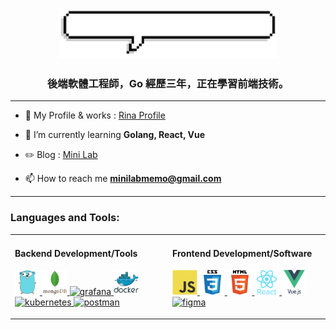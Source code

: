 <h3 align="center">
 <img
      src="https://github.com/minilabmemo/minilabmemo/blob/main/pixel-speech-bubble.gif"
      alt="hi" width="350" height="80" />
      </h3>

<h3 align="center">後端軟體工程師，Go 經歷三年，正在學習前端技術。</h3>

<hr>

- 👋 My Profile & works : <a href="https://minilabmemo.github.io/rina-profile/#/" target="_blank"> Rina Profile </a> <br>

- 🌟 I’m currently learning **Golang, React, Vue**
  
- ✏️ Blog : <a href="https://minilabmemo.github.io/" target="_blank"> Mini Lab </a> <br>

- 📫 How to reach me **minilabmemo@gmail.com**
<hr>

<h3 align="left">Languages and Tools:</h3>

<table style="width: 100%;border-collapse: collapse;text-align: center;">
  <tr >
    <td style="width: 50%;">
      <h4 align="left">Backend Development/Tools</h4>
      <p align="left">
        <a href="https://golang.org" target="_blank">
          <img src="https://raw.githubusercontent.com/devicons/devicon/master/icons/go/go-original.svg" alt="go" width="40" height="40" />
        </a>
        <a href="https://www.mongodb.com/" target="_blank">
          <img src="https://raw.githubusercontent.com/devicons/devicon/master/icons/mongodb/mongodb-original-wordmark.svg" alt="mongodb" width="40" height="40" />
        </a>
        <a href="https://grafana.com" target="_blank">
          <img src="https://www.vectorlogo.zone/logos/grafana/grafana-icon.svg" alt="grafana" width="40" height="40" />
        </a>
        <a href="https://www.docker.com/" target="_blank">
          <img src="https://raw.githubusercontent.com/devicons/devicon/master/icons/docker/docker-original-wordmark.svg" alt="docker" width="40" height="40" />
        </a>
        <a href="https://kubernetes.io" target="_blank">
          <img src="https://www.vectorlogo.zone/logos/kubernetes/kubernetes-icon.svg" alt="kubernetes" width="40" height="40" />
        </a>
        <a href="https://postman.com" target="_blank">
          <img src="https://www.vectorlogo.zone/logos/getpostman/getpostman-icon.svg" alt="postman" width="40" height="40" />
        </a>
      </p>
    </td>
    <td style="width: 50%;">
      <h4 align="left">Frontend Development/Software</h4>
      <p align="left">
        <a href="https://developer.mozilla.org/en-US/docs/Web/JavaScript" target="_blank">
          <img src="https://raw.githubusercontent.com/devicons/devicon/master/icons/javascript/javascript-original.svg" alt="javascript" width="40" height="40" />
        </a>
        <a href="https://www.w3schools.com/css/" target="_blank">
          <img src="https://raw.githubusercontent.com/devicons/devicon/master/icons/css3/css3-original-wordmark.svg" alt="css3" width="40" height="40" />
        </a>
        <a href="https://www.w3.org/html/" target="_blank">
          <img src="https://raw.githubusercontent.com/devicons/devicon/master/icons/html5/html5-original-wordmark.svg" alt="html5" width="40" height="40" />
        </a>
        <a href="https://reactjs.org/" target="_blank">
          <img src="https://raw.githubusercontent.com/devicons/devicon/master/icons/react/react-original-wordmark.svg" alt="react" width="40" height="40" />
        </a>
        <a href="https://vuejs.org/" target="_blank" rel="noreferrer">
          <img src="https://raw.githubusercontent.com/devicons/devicon/master/icons/vuejs/vuejs-original-wordmark.svg" alt="vuejs" width="40" height="40" />
        </a>
        <a href="https://www.figma.com/" target="_blank" rel="noreferrer">
          <img src="https://www.vectorlogo.zone/logos/figma/figma-icon.svg" alt="figma" width="40" height="40" />
        </a>
      </p>
    </td>
  </tr>
</table>
